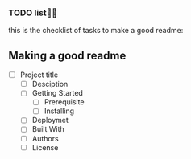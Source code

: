 ### TODO list🐕‍🦺
this is the checklist of tasks to make a good readme:

## Making a good readme
- [ ] Project title
    - [ ] Desciption
    - [ ] Getting Started
        - [ ] Prerequisite
        - [ ] Installing
    - [ ] Deploymet
    - [ ] Built With
    - [ ] Authors
    - [ ] License